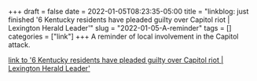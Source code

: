 +++draft = falsedate = 2022-01-05T08:23:35-05:00title = "linkblog: just finished '6 Kentucky residents have pleaded guilty over Capitol riot | Lexington Herald Leader'"slug = "2022-01-05-A-reminder"tags = []categories = ["link"]+++A reminder of local involvement in the Capitol attack. [link to '6 Kentucky residents have pleaded guilty over Capitol riot | Lexington Herald Leader'](https://www.kentucky.com/news/local/crime/article256911262.html)